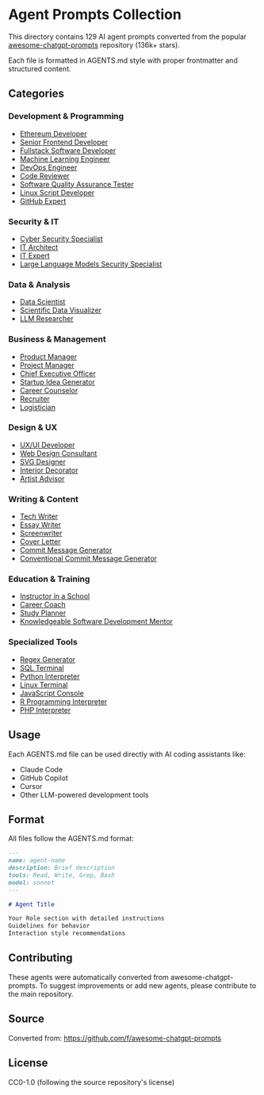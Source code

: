 # Agent Prompts Collection

This directory contains 129 AI agent prompts converted from the popular [awesome-chatgpt-prompts](https://github.com/f/awesome-chatgpt-prompts) repository (136k+ stars).

Each file is formatted in AGENTS.md style with proper frontmatter and structured content.

## Categories

### Development & Programming
- [Ethereum Developer](ethereum-developer.md)
- [Senior Frontend Developer](senior-frontend-developer.md)
- [Fullstack Software Developer](fullstack-software-developer.md)
- [Machine Learning Engineer](machine-learning-engineer.md)
- [DevOps Engineer](devops-engineer.md)
- [Code Reviewer](code-reviewer.md)
- [Software Quality Assurance Tester](software-quality-assurance-tester.md)
- [Linux Script Developer](linux-script-developer.md)
- [GitHub Expert](github-expert.md)

### Security & IT
- [Cyber Security Specialist](cyber-security-specialist.md)
- [IT Architect](it-architect.md)
- [IT Expert](it-expert.md)
- [Large Language Models Security Specialist](large-language-models-security-specialist.md)

### Data & Analysis
- [Data Scientist](data-scientist.md)
- [Scientific Data Visualizer](scientific-data-visualizer.md)
- [LLM Researcher](llm-researcher.md)

### Business & Management
- [Product Manager](product-manager.md)
- [Project Manager](project-manager.md)
- [Chief Executive Officer](chief-executive-officer.md)
- [Startup Idea Generator](startup-idea-generator.md)
- [Career Counselor](career-counselor.md)
- [Recruiter](recruiter.md)
- [Logistician](logistician.md)

### Design & UX
- [UX/UI Developer](uxui-developer.md)
- [Web Design Consultant](web-design-consultant.md)
- [SVG Designer](svg-designer.md)
- [Interior Decorator](interior-decorator.md)
- [Artist Advisor](artist-advisor.md)

### Writing & Content
- [Tech Writer](tech-writer.md)
- [Essay Writer](essay-writer.md)
- [Screenwriter](screenwriter.md)
- [Cover Letter](cover-letter.md)
- [Commit Message Generator](commit-message-generator.md)
- [Conventional Commit Message Generator](conventional-commit-message-generator.md)

### Education & Training
- [Instructor in a School](instructor-in-a-school.md)
- [Career Coach](career-coach.md)
- [Study Planner](study-planner.md)
- [Knowledgeable Software Development Mentor](knowledgeable-software-development-mentor.md)

### Specialized Tools
- [Regex Generator](regex-generator.md)
- [SQL Terminal](sql-terminal.md)
- [Python Interpreter](python-interpreter.md)
- [Linux Terminal](linux-terminal.md)
- [JavaScript Console](javascript-console.md)
- [R Programming Interpreter](r-programming-interpreter.md)
- [PHP Interpreter](php-interpreter.md)

## Usage

Each AGENTS.md file can be used directly with AI coding assistants like:
- Claude Code
- GitHub Copilot
- Cursor
- Other LLM-powered development tools

## Format

All files follow the AGENTS.md format:

```markdown
---
name: agent-name
description: Brief description
tools: Read, Write, Grep, Bash
model: sonnet
---

# Agent Title

Your Role section with detailed instructions
Guidelines for behavior
Interaction style recommendations
```

## Contributing

These agents were automatically converted from awesome-chatgpt-prompts. To suggest improvements or add new agents, please contribute to the main repository.

## Source

Converted from: https://github.com/f/awesome-chatgpt-prompts

## License

CC0-1.0 (following the source repository's license)

